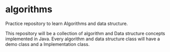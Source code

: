 # algorithms
Practice repository to learn Algorithms and data structure.

This repository will be a collection of algorithm and Data structure concepts implemented in Java.
Every algorithm and data structure class will have a demo class and a Implementation class.

